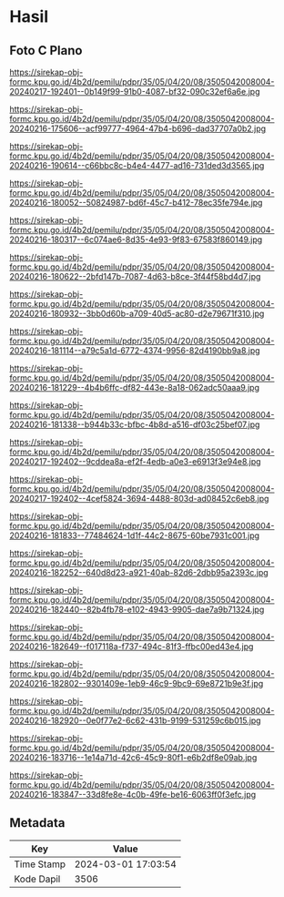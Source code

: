 # Hasil

## Foto C Plano

https://sirekap-obj-formc.kpu.go.id/4b2d/pemilu/pdpr/35/05/04/20/08/3505042008004-20240217-192401--0b149f99-91b0-4087-bf32-090c32ef6a6e.jpg

https://sirekap-obj-formc.kpu.go.id/4b2d/pemilu/pdpr/35/05/04/20/08/3505042008004-20240216-175606--acf99777-4964-47b4-b696-dad37707a0b2.jpg

https://sirekap-obj-formc.kpu.go.id/4b2d/pemilu/pdpr/35/05/04/20/08/3505042008004-20240216-190614--c66bbc8c-b4e4-4477-ad16-731ded3d3565.jpg

https://sirekap-obj-formc.kpu.go.id/4b2d/pemilu/pdpr/35/05/04/20/08/3505042008004-20240216-180052--50824987-bd6f-45c7-b412-78ec35fe794e.jpg

https://sirekap-obj-formc.kpu.go.id/4b2d/pemilu/pdpr/35/05/04/20/08/3505042008004-20240216-180317--6c074ae6-8d35-4e93-9f83-67583f860149.jpg

https://sirekap-obj-formc.kpu.go.id/4b2d/pemilu/pdpr/35/05/04/20/08/3505042008004-20240216-180622--2bfd147b-7087-4d63-b8ce-3f44f58bd4d7.jpg

https://sirekap-obj-formc.kpu.go.id/4b2d/pemilu/pdpr/35/05/04/20/08/3505042008004-20240216-180932--3bb0d60b-a709-40d5-ac80-d2e79671f310.jpg

https://sirekap-obj-formc.kpu.go.id/4b2d/pemilu/pdpr/35/05/04/20/08/3505042008004-20240216-181114--a79c5a1d-6772-4374-9956-82d4190bb9a8.jpg

https://sirekap-obj-formc.kpu.go.id/4b2d/pemilu/pdpr/35/05/04/20/08/3505042008004-20240216-181229--4b4b6ffc-df82-443e-8a18-062adc50aaa9.jpg

https://sirekap-obj-formc.kpu.go.id/4b2d/pemilu/pdpr/35/05/04/20/08/3505042008004-20240216-181338--b944b33c-bfbc-4b8d-a516-df03c25bef07.jpg

https://sirekap-obj-formc.kpu.go.id/4b2d/pemilu/pdpr/35/05/04/20/08/3505042008004-20240217-192402--9cddea8a-ef2f-4edb-a0e3-e6913f3e94e8.jpg

https://sirekap-obj-formc.kpu.go.id/4b2d/pemilu/pdpr/35/05/04/20/08/3505042008004-20240217-192402--4cef5824-3694-4488-803d-ad08452c6eb8.jpg

https://sirekap-obj-formc.kpu.go.id/4b2d/pemilu/pdpr/35/05/04/20/08/3505042008004-20240216-181833--77484624-1d1f-44c2-8675-60be7931c001.jpg

https://sirekap-obj-formc.kpu.go.id/4b2d/pemilu/pdpr/35/05/04/20/08/3505042008004-20240216-182252--640d8d23-a921-40ab-82d6-2dbb95a2393c.jpg

https://sirekap-obj-formc.kpu.go.id/4b2d/pemilu/pdpr/35/05/04/20/08/3505042008004-20240216-182440--82b4fb78-e102-4943-9905-dae7a9b71324.jpg

https://sirekap-obj-formc.kpu.go.id/4b2d/pemilu/pdpr/35/05/04/20/08/3505042008004-20240216-182649--f017118a-f737-494c-81f3-ffbc00ed43e4.jpg

https://sirekap-obj-formc.kpu.go.id/4b2d/pemilu/pdpr/35/05/04/20/08/3505042008004-20240216-182802--9301409e-1eb9-46c9-9bc9-69e8721b9e3f.jpg

https://sirekap-obj-formc.kpu.go.id/4b2d/pemilu/pdpr/35/05/04/20/08/3505042008004-20240216-182920--0e0f77e2-6c62-431b-9199-531259c6b015.jpg

https://sirekap-obj-formc.kpu.go.id/4b2d/pemilu/pdpr/35/05/04/20/08/3505042008004-20240216-183716--1e14a71d-42c6-45c9-80f1-e6b2df8e09ab.jpg

https://sirekap-obj-formc.kpu.go.id/4b2d/pemilu/pdpr/35/05/04/20/08/3505042008004-20240216-183847--33d8fe8e-4c0b-49fe-be16-6063ff0f3efc.jpg


## Metadata

| Key        | Value               |
| ---------- | ------------------- |
| Time Stamp | 2024-03-01 17:03:54 |
| Kode Dapil | 3506                |



